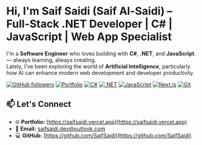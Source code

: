 # Hi, I'm Saif Saidi (Saif Al-Saidi) – Full-Stack .NET Developer | C# | JavaScript | Web App Specialist

I'm a **Software Engineer** who loves building with **C#**, **.NET**, and **JavaScript**. — always learning, always creating. <br/>
Lately, I've been exploring the world of **Artificial Intelligence**, particularly how AI can enhance modern web development and developer productivity.

[![GitHub followers](https://img.shields.io/github/followers/SaifSaidi?label=Follow&style=social)](https://github.com/SaifSaidi)
[![Portfolio](https://img.shields.io/badge/Portfolio-Visit-orange?style=flat-square)](https://saifsaidi.vercel.app/)
[![C#](https://img.shields.io/badge/C%23-239120?style=flat&logo=c-sharp&logoColor=white)](https://learn.microsoft.com/en-us/dotnet/csharp/)
[![.NET](https://img.shields.io/badge/.NET-512BD4?style=flat&logo=dotnet&logoColor=white)](https://dotnet.microsoft.com/)
[![JavaScript](https://img.shields.io/badge/JavaScript-F7DF1E?style=flat&logo=javascript&logoColor=black)](https://developer.mozilla.org/en-US/docs/Web/JavaScript)
[![Next.js](https://img.shields.io/badge/Next.js-000000?style=flat&logo=next.js&logoColor=white)](https://nextjs.org/)
[![Git](https://img.shields.io/badge/Git-F05032?style=flat&logo=git&logoColor=white)](https://git-scm.com/)

## 📫 Let's Connect

- 🌐 **Portfolio:** [https://saifsaidi.vercel.app](https://saifsaidi.vercel.app)
- 📧 **Email:** [saifsaidi.dev@outlook.com](mailto:saifsaidi.dev@outlook.com)
- 💻 **GitHub:** [https://github.com/SaifSaidi](https://github.com/SaifSaidi)
